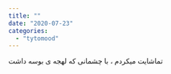 ```yaml
---
title: ""
date: "2020-07-23"
categories: 
  - "tytomood"
---
```


تماشایت میکردم ، با چشمانی که لهجه ی بوسه داشت
